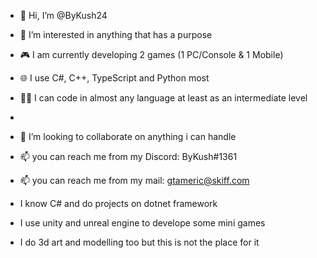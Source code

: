 - 👋 Hi, I’m @ByKush24
- 👀 I’m interested in anything that has a purpose
- 🎮 I am currently developing 2 games (1 PC/Console & 1 Mobile)
- 🌐 I use C#, C++, TypeScript and Python most
- 🧑‍💻 I can code in almost any language at least as an intermediate level
-  
- 💞️ I’m looking to collaborate on anything i can handle
- 📫 you can reach me from my Discord: ByKush#1361
- 📫 you can reach me from my mail: gtameric@skiff.com

- I know C# and do projects on dotnet framework
- I use unity and unreal engine to develope some mini games
- I do 3d art and modelling too but this is not the place for it

<!---
ByKush24/ByKush24 is a ✨ special ✨ repository because its `README.md` (this file) appears on your GitHub profile.
You can click the Preview link to take a look at your changes.
--->
